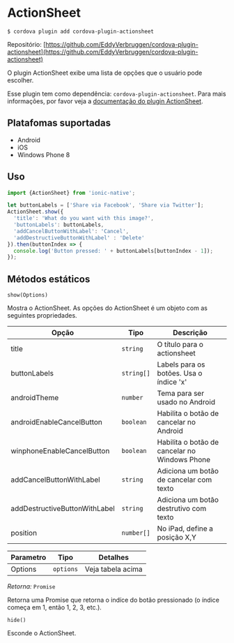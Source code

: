 ActionSheet
===========

```
$ cordova plugin add cordova-plugin-actionsheet
```

Repositório: [https://github.com/EddyVerbruggen/cordova-plugin-actionsheet](https://github.com/EddyVerbruggen/cordova-plugin-actionsheet)

O plugin ActionSheet exibe uma lista de opções que o usuário pode escolher. 

Esse plugin tem como dependência: ```cordova-plugin-actionsheet```. Para mais informações, por favor veja a [documentação do plugin ActionSheet](https://github.com/EddyVerbruggen/cordova-plugin-actionsheet).

Platafomas suportadas
-----
- Android
- iOS
- Windows Phone 8

Uso
---

``` javascript
import {ActionSheet} from 'ionic-native';

let buttonLabels = ['Share via Facebook', 'Share via Twitter'];
ActionSheet.show({
  'title': 'What do you want with this image?',
  'buttonLabels': buttonLabels,
  'addCancelButtonWithLabel': 'Cancel',
  'addDestructiveButtonWithLabel' : 'Delete'
}).then(buttonIndex => {
  console.log('Button pressed: ' + buttonLabels[buttonIndex - 1]);
});
```

Métodos estáticos
-----------------

``` show(Options) ```

Mostra o ActionSheet. As opções do ActionSheet é um objeto com as seguintes propriedades.

| Opção                         | Tipo      | Descrição                                    |
|-------------------------------|-----------|----------------------------------------------|
| title                         |`string`   | O título para o actionsheet                  |
| buttonLabels                  |`string[]` | Labels para os botões. Usa o índice 'x'      |
| androidTheme                  |`number`   | Tema para ser usado no Android               |
| androidEnableCancelButton     |`boolean`  | Habilita o botão de cancelar no Android      |
| winphoneEnableCancelButton    |`boolean`  | Habilita o botão de cancelar no Windows Phone|
| addCancelButtonWithLabel      |`string`   | Adiciona um botão de cancelar com texto      |
| addDestructiveButtonWithLabel |`string`   | Adiciona um botão destrutivo com texto       |
| position                      |`number[]` | No iPad, define a posição X,Y				   |

| Parametro                     | Tipo         | Detalhes                                     |
|-------------------------------|--------------|----------------------------------------------|
| Options                       |```options``` | Veja tabela acima                  		  |

*Retorna:* ```Promise``` 

Retorna uma Promise que retorna o indíce do botão pressionado (o índice começa em 1, então 1, 2, 3, etc.).

``` hide() ```

Esconde o ActionSheet.
